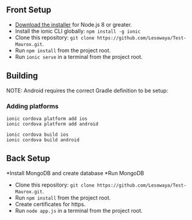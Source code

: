 ## Front Setup

* [Download the installer](https://nodejs.org/) for Node.js 8 or greater.
* Install the ionic CLI globally: `npm install -g ionic`
* Clone this repository: `git clone https://github.com/Lesowaya/Test-Maurox.git`.
* Run `npm install` from the project root.
* Run `ionic serve` in a terminal from the project root.

## Building

NOTE: Android requires the correct Gradle definition to be setup:

### Adding platforms

```
ionic cordova platform add ios
ionic cordova platform add android
```

```
ionic cordova build ios
ionic cordova build android
```

## Back Setup

*Install MongoDB and create database
*Run MongoDB
* Clone this repository: `git clone https://github.com/Lesowaya/Test-Maurox.git`.
* Run `npm install` from the project root.
* Create certificates for https.
* Run `node app.js` in a terminal from the project root.